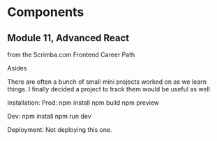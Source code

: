 # Components 
## Module 11, Advanced React 
from the Scrimba.com Frontend Career Path

Asides

There are often a bunch of small mini projects worked on as we learn things. I finally decided a project to track them would be useful as well


Installation:
Prod:
    npm install
    npm build
    npm preview

Dev:
    npm install
    npm run dev

Deployment: Not deploying this one.